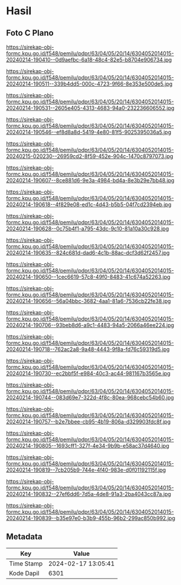 # Hasil

## Foto C Plano

https://sirekap-obj-formc.kpu.go.id/f548/pemilu/pdpr/63/04/05/20/14/6304052014015-20240214-190410--0d9aefbc-6a18-48c4-82e5-b8704e906734.jpg

https://sirekap-obj-formc.kpu.go.id/f548/pemilu/pdpr/63/04/05/20/14/6304052014015-20240214-190511--339b4dd5-000c-4723-9f66-8e353e500de5.jpg

https://sirekap-obj-formc.kpu.go.id/f548/pemilu/pdpr/63/04/05/20/14/6304052014015-20240214-190531--2605e405-4313-4683-94a0-232236606552.jpg

https://sirekap-obj-formc.kpu.go.id/f548/pemilu/pdpr/63/04/05/20/14/6304052014015-20240214-190546--ef8d8a8d-5419-4e80-81f5-9025395036a5.jpg

https://sirekap-obj-formc.kpu.go.id/f548/pemilu/pdpr/63/04/05/20/14/6304052014015-20240215-020230--26959cd2-8f59-452e-904c-1470c8797073.jpg

https://sirekap-obj-formc.kpu.go.id/f548/pemilu/pdpr/63/04/05/20/14/6304052014015-20240214-190607--8ce881d6-9e3a-4984-bd4a-8e3b29e7bb48.jpg

https://sirekap-obj-formc.kpu.go.id/f548/pemilu/pdpr/63/04/05/20/14/6304052014015-20240214-190618--4f829e08-ed1c-4d43-b5b5-04f7cd2394eb.jpg

https://sirekap-obj-formc.kpu.go.id/f548/pemilu/pdpr/63/04/05/20/14/6304052014015-20240214-190628--0c75b4f1-a795-43dc-9c10-81a10a30c928.jpg

https://sirekap-obj-formc.kpu.go.id/f548/pemilu/pdpr/63/04/05/20/14/6304052014015-20240214-190635--824c681d-dad6-4c1b-88ac-dcf3d62f2457.jpg

https://sirekap-obj-formc.kpu.go.id/f548/pemilu/pdpr/63/04/05/20/14/6304052014015-20240214-190650--1cec6619-57c8-49f0-8483-41c674a52263.jpg

https://sirekap-obj-formc.kpu.go.id/f548/pemilu/pdpr/63/04/05/20/14/6304052014015-20240214-190656--56a04bbc-3682-4aa1-81a6-7536cb22fe38.jpg

https://sirekap-obj-formc.kpu.go.id/f548/pemilu/pdpr/63/04/05/20/14/6304052014015-20240214-190706--93beb8d6-a9c1-4483-94a5-2066a46ee224.jpg

https://sirekap-obj-formc.kpu.go.id/f548/pemilu/pdpr/63/04/05/20/14/6304052014015-20240214-190718--762ac2a8-9a48-4443-9f8a-fd76c59319d5.jpg

https://sirekap-obj-formc.kpu.go.id/f548/pemilu/pdpr/63/04/05/20/14/6304052014015-20240214-190730--ec2bbf5f-e984-40c3-ac44-981167b3565e.jpg

https://sirekap-obj-formc.kpu.go.id/f548/pemilu/pdpr/63/04/05/20/14/6304052014015-20240214-190744--083d69e7-322d-4f8c-80ea-968cebc54b60.jpg

https://sirekap-obj-formc.kpu.go.id/f548/pemilu/pdpr/63/04/05/20/14/6304052014015-20240214-190757--b2e7bbee-cb95-4b19-806a-d329903fdc8f.jpg

https://sirekap-obj-formc.kpu.go.id/f548/pemilu/pdpr/63/04/05/20/14/6304052014015-20240214-190805--1693cff1-327f-4e34-9b9b-e58ac37d4640.jpg

https://sirekap-obj-formc.kpu.go.id/f548/pemilu/pdpr/63/04/05/20/14/6304052014015-20240214-190819--7cb205b9-744e-4f40-983e-d0f01192115f.jpg

https://sirekap-obj-formc.kpu.go.id/f548/pemilu/pdpr/63/04/05/20/14/6304052014015-20240214-190832--27ef6dd6-7d5a-4de8-91a3-2ba4043cc87a.jpg

https://sirekap-obj-formc.kpu.go.id/f548/pemilu/pdpr/63/04/05/20/14/6304052014015-20240214-190839--b35e97e0-b3b9-455b-96b2-299ac850b992.jpg


## Metadata

| Key        | Value               |
| ---------- | ------------------- |
| Time Stamp | 2024-02-17 13:05:41 |
| Kode Dapil | 6301                |



